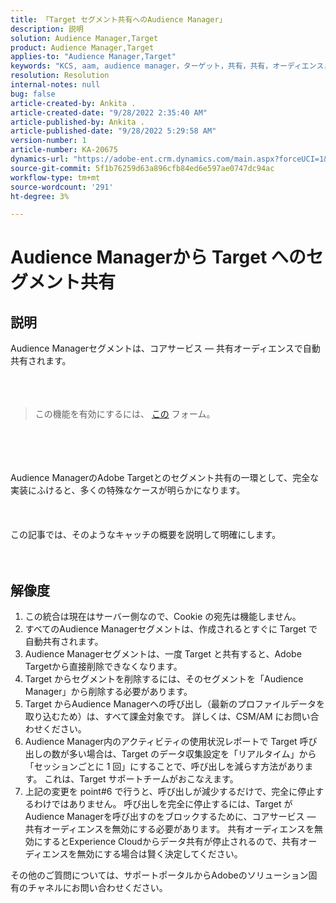 ```yaml
---
title: 「Target セグメント共有へのAudience Manager」
description: 説明
solution: Audience Manager,Target
product: Audience Manager,Target
applies-to: "Audience Manager,Target"
keywords: "KCS, aam, audience manager，ターゲット，共有，共有，オーディエンス，セグメント，表示"
resolution: Resolution
internal-notes: null
bug: false
article-created-by: Ankita .
article-created-date: "9/28/2022 2:35:40 AM"
article-published-by: Ankita .
article-published-date: "9/28/2022 5:29:58 AM"
version-number: 1
article-number: KA-20675
dynamics-url: "https://adobe-ent.crm.dynamics.com/main.aspx?forceUCI=1&pagetype=entityrecord&etn=knowledgearticle&id=cce6fd3b-d63e-ed11-9db1-0022480869de"
source-git-commit: 5f1b76259d63a896cfb84ed6e597ae0747dc94ac
workflow-type: tm+mt
source-wordcount: '291'
ht-degree: 3%

---
```


# Audience Managerから Target へのセグメント共有

## 説明

Audience Managerセグメントは、コアサービス — 共有オーディエンスで自動共有されます。<br><br> <br><br>

> この機能を有効にするには、 [この](https://adobe.allegiancetech.com/cgi-bin/qwebcorporate.dll?idx=X8SVES) フォーム。

<br><br> <br><br>Audience ManagerのAdobe Targetとのセグメント共有の一環として、完全な実装にふけると、多くの特殊なケースが明らかになります。<br><br> <br><br>この記事では、そのようなキャッチの概要を説明して明確にします。<br><br> 

## 解像度


1. この統合は現在はサーバー側なので、Cookie の宛先は機能しません。
2. すべてのAudience Managerセグメントは、作成されるとすぐに Target で自動共有されます。
3. Audience Managerセグメントは、一度 Target と共有すると、Adobe Targetから直接削除できなくなります。
4. Target からセグメントを削除するには、そのセグメントを「Audience Manager」から削除する必要があります。
5. Target からAudience Managerへの呼び出し（最新のプロファイルデータを取り込むため）は、すべて課金対象です。 詳しくは、CSM/AM にお問い合わせください。
6. Audience Manager内のアクティビティの使用状況レポートで Target 呼び出しの数が多い場合は、Target のデータ収集設定を「リアルタイム」から「セッションごとに 1 回」にすることで、呼び出しを減らす方法があります。 これは、Target サポートチームがおこなえます。
7. 上記の変更を point#6 で行うと、呼び出しが減少するだけで、完全に停止するわけではありません。 呼び出しを完全に停止するには、Target がAudience Managerを呼び出すのをブロックするために、コアサービス — 共有オーディエンスを無効にする必要があります。 共有オーディエンスを無効にするとExperience Cloudからデータ共有が停止されるので、共有オーディエンスを無効にする場合は賢く決定してください。




その他のご質問については、サポートポータルからAdobeのソリューション固有のチャネルにお問い合わせください。
